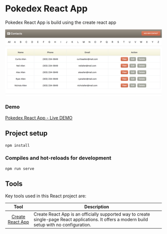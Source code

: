 # Pokedex React App
Pokedex React App is build using the create react app

![](https://github.com/curtisaallen/addressbook-app/blob/master/addressbook-demo.png)

### Demo
[Pokedex React App - Live DEMO](https://curtisaallen.github.io/pokedex/build/index.html)


## Project setup
```
npm install
```

### Compiles and hot-reloads for development
```
npm run serve
```

## Tools
Key tools used in this React project are:

| Tool             | Description   |
| :-------------:|--------------|
| [Create React App](https://facebook.github.io/create-react-app/docs/getting-started) | Create React App is an officially supported way to create single-page React applications. It offers a modern build setup with no configuration. |
